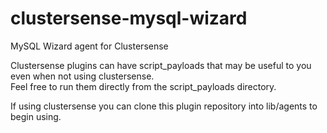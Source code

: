 clustersense-mysql-wizard
=========================

MySQL Wizard agent for Clustersense

Clustersense plugins can have script_payloads that may be useful to you even when not using clustersense.  
Feel free to run them directly from the script_payloads directory.

If using clustersense you can clone this plugin repository into lib/agents to begin using.
